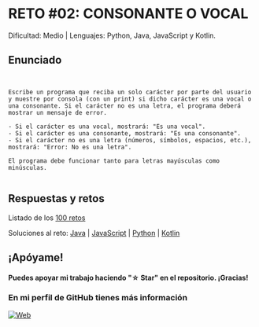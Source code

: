 
# RETO #02: CONSONANTE O VOCAL
Dificultad: Medio | Lenguajes: Python, Java, JavaScript y Kotlin.

## Enunciado

```


Escribe un programa que reciba un solo carácter por parte del usuario y muestre por consola (con un print) si dicho carácter es una vocal o una consonante. Si el carácter no es una letra, el programa deberá mostrar un mensaje de error.

- Si el carácter es una vocal, mostrará: "Es una vocal".
- Si el carácter es una consonante, mostrará: "Es una consonante".
- Si el carácter no es una letra (números, símbolos, espacios, etc.), mostrará: "Error: No es una letra".

El programa debe funcionar tanto para letras mayúsculas como minúsculas.


```

## Respuestas y retos
Listado de los [100 retos](/README.md)

Soluciones al reto: 
[Java](/RETOS/RETO02/Reto02.java) | 
[JavaScript](/RETOS/RETO02/Reto02.js) | 
[Python](/RETOS/RETO02/Reto02.py) |
[Kotlin](/RETOS/RETO02/Reto02.kt)

## ¡Apóyame! 
#### Puedes apoyar mi trabajo haciendo "☆ Star" en el repositorio. ¡Gracias!

### En mi perfil de GitHub tienes más información

[![Web](https://img.shields.io/badge/GitHub-breativo-14a1f0?style=for-the-badge&logo=github&logoColor=white&labelColor=101010)](https://github.com/breativo)